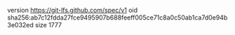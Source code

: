 version https://git-lfs.github.com/spec/v1
oid sha256:ab7c12fdda27fce9495907b688feeff005ce71c8a0c50ab1ca7d0e94b3e032ed
size 1777
